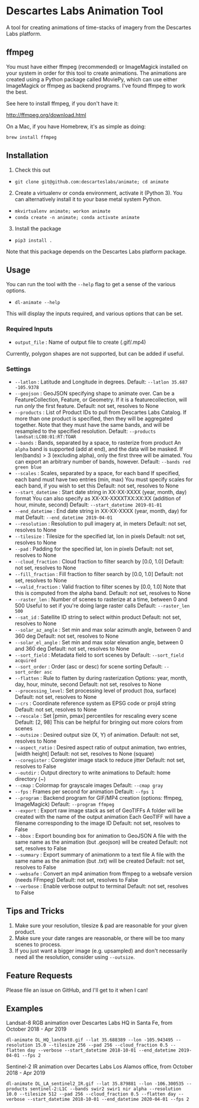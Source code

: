# Descartes Labs Animation Tool

A tool for creating animations of time-stacks of imagery from
the Descartes Labs platform.

## ffmpeg

You must have either ffmpeg (recommended) or ImageMagick installed on your
system in order for this tool to create animations. The animations are
created using a Python package called MoviePy, which can use either ImageMagick
or ffmpeg as backend programs. I've found ffmpeg to work the best.

See here to install ffmpeg, if you don't have it:

http://ffmpeg.org/download.html

On a Mac, if you have Homebrew, it's as simple as doing:

`brew install ffmpeg`

## Installation

1. Check this out
  * `git clone git@github.com:descarteslabs/animate; cd animate`
2. Create a virtualenv or conda environment, activate it (Python 3).
   You can alternatively install it to your base metal system Python.
  * `mkvirtualenv animate; workon animate`
  * `conda create -n animate; conda activate animate`
3. Install the package
  * `pip3 install .`

Note that this package depends on the Descartes Labs platform package.

## Usage

You can run the tool with the `--help` flag to get a sense of the various options.

  * `dl-animate --help`

This will display the inputs required, and various options that can be set.

### Required Inputs

* `output_file` : Name of output file to create (.gif/.mp4)

Currently, polygon shapes are not supported, but can be added if useful.

### Settings

* `--latlon` : 		Latitude and Longitude in degrees.
			Default: `--latlon 35.687 -105.9378`
* `--geojson` :		GeoJSON specifying shape to animate over.
			Can be a FeatureCollection, Feature, or Geometry.
			If it is a featurecollection, will run _only_ the first feature.
			Default: not set, resolves to None
* `--products` : 	List of Product IDs to pull from Descartes Labs Catalog.
			If more than one product is specified, then they will be aggregated together.
			Note that they must have the same bands, and will be resampled to the specified resolution. 
			Default: `--products landsat:LC08:01:RT:TOAR`
* `--bands` : 		Bands, separated by a space, to rasterize from product
			An `alpha` band is supported (add at end), and the data will be masked.
			If len(bands) > 3 (excluding alpha), only the first three will be aimated.
			You can export an arbitrary number of bands, however.
			Default: `--bands red green blue`
* `--scales` : 		Scales, separated by a space, for each band
			If specified, each band must have two entries (min, max)
			You must specify scales for each band, if you wish to set this
			Default: not set, resolves to None
* `--start_datetime` : 	Start date string in XX-XX-XXXX (year, month, day) format
			You can also specify as XX-XX-XXXXTXX:XX:XX (addition of hour, minute, second)
			Default: `--start_datetime 2019-01-01`
* `--end_datetime` : 	End date string in XX-XX-XXXX (year, month, day) for mat
			Default: `--end_datetime 2019-04-01`
* `--resolution` : 	Resolution to pull imagery at, in meters
			Default: not set, resolves to None
* `--tilesize` : 	Tilesize for the specified lat, lon in pixels
			Default: not set, resolves to None
* `--pad` : 		Padding for the specified lat, lon in pixels
			Default: not set, resolves to None
* `--cloud_fraction` : 	Cloud fraction to filter search by [0.0, 1.0]
			Default: not set, resolves to None
* `--fill_fraction` :   Fill fraction to filter search by [0.0, 1.0]
			Default: not set, resolves to None
* `--valid_fraction` :  Valid fraction to filter scenes by [0.0, 1.0]
			Note that this is computed from the alpha band.
			Default: not set, resolves to None
* `--raster_len` : 	Number of scenes to rasterize at a time, between 0 and 500
			Useful to set if you're doing large raster calls
			Default: `--raster_len 500`
* `--sat_id` :		Satellite ID string to select within product
			Default: not set, resolves to None
* `--solar_az_angle` : 	Set min and max solar azimuth angle, between 0 and 360 deg
			Default: not set, resolves to None
* `--solar_el_angle` :  Set min and max solar elevation angle, between 0 and 360 deg
			Default: not set, resolves to None
* `--sort_field` :	Metadata field to sort scenes by
			Default: `--sort_field acquired`
* `--sort_order` :	Order (asc or desc) for scene sorting
			Default: `--sort_order asc`
* `--flatten` : 	Rule to flatten by during rasterization
			Options: year, month, day, hour, minute, second
			Default: not set, resolves to None
* `--processing_level`: Set processing level of product (toa, surface)
			Default: not set, resolves to None
* `--crs` :		Coordinate reference system as EPSG code or proj4 string
			Default: not set, resolves to None
* `--rescale` : 	Set [pmin, pmax] percentiles for rescaling every scene
			Default: [2, 98]
			This can be helpful for bringing out more colors from scenes
* `--outsize` : 	Desired output size (X, Y) of animation. 
			Default: not set, resolves to None
* `--aspect_ratio` : 	Desired aspect ratio of output animation, two entries, [width height]
			Default: not set, resolves to None (square)
* `--coregister` : 	Coregister image stack to reduce jitter
			Default: not set, resolves to False
* `--outdir` : 		Output directory to write animations to
			Default: home directory (~)
* `--cmap` : 		Colormap for grayscale images
			Default: `--cmap gray`
* `--fps` : 		Frames per second for animation
			Default: `--fps 1`
* `--program` : 	Backend program for GIF/MP4 creation (options: ffmpeg, ImageMagick)
			Default: `--program ffmpeg`
* `--export` : 		Export raw image stack as set of GeoTIFFs
			A folder will be created with the name of the output animation
			Each GeoTIFF will have a filename corresponding to the image ID
			Default: not set, resolves to False
* `--bbox` :		Export bounding box for animation to GeoJSON
			A file with the same name as the animation (but .geojson) will be created
			Default: not set, resolves to False
* `--summary` :		Export summary of animationm to a text file
			A file with the same name as the animation (but .txt) will be created
			Default: not set, resolves to False
* `--websafe` :		Convert an mp4 animation from ffmpeg to a websafe version (needs FFmpeg)
			Default: not set, resolves to False
* `--verbose` :		Enable verbose output to terminal
			Default: not set, resolves to False
## Tips and Tricks

1) Make sure your resolution, tilesize & pad are reasonable for your given product.
2) Make sure your date ranges are reasonable, or there will be too many scenes to process.
3) If you just want a bigger image (e.g. upsampled) and don't necessarily need all the 
   resolution, consider using `--outsize`.

## Feature Requests

Please file an issue on GitHub, and I'll get to it when I can!

## Examples

Landsat-8 RGB animation over Descartes Labs HQ in Santa Fe, from October 2018 - Apr 2019

`dl-animate DL_HQ_landsat8.gif --lat 35.688389 --lon -105.943495 --resolution 15.0 --tilesize 256 --pad 256 --cloud_fraction 0.5 --flatten day --verbose --start_datetime 2018-10-01 --end_datetime 2019-04-01 --fps 2`

Sentinel-2 IR animation over Decartes Labs Los Alamos office, from October 2018 - Apr 2019

`dl-animate DL_LA_sentinel2_IR.gif --lat 35.879881 --lon -106.300535 --products sentinel-2:L1C --bands swir2 swir1 nir alpha --resolution 10.0 --tilesize 512 --pad 256 --cloud_fraction 0.5 --flatten day --verbose --start_datetime 2018-10-01 --end_datetime 2020-04-01 --fps 2`
